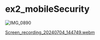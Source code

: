 ﻿# ex2_mobileSecurity

![IMG_0890](https://github.com/hadarber/ex2_mobileSecurity/assets/102084058/f7292985-a3a6-4e07-8dbf-f001cd706570)

 
 [Screen_recording_20240704_144749.webm](https://github.com/hadarber/ex2_mobileSecurity/assets/102084058/fd374013-c4b2-4619-bf9e-912c4731fb0f)
